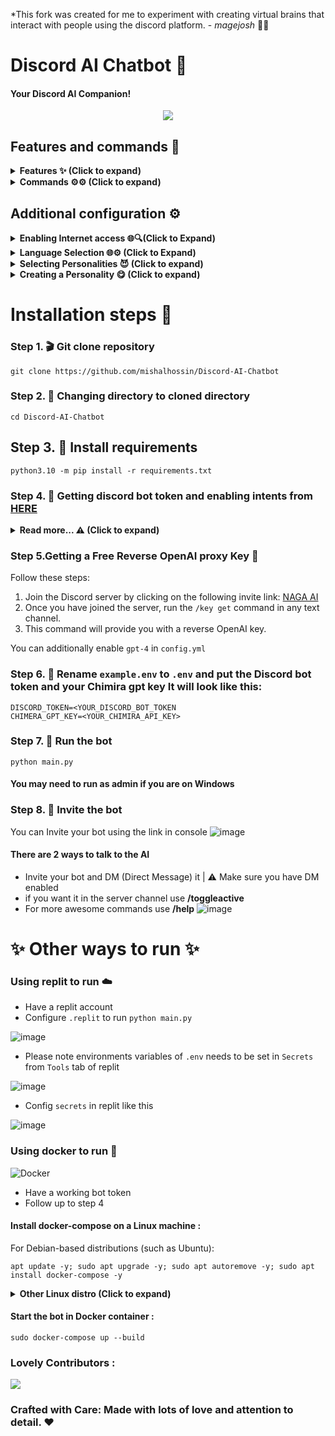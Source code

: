 *This fork was created for me to experiment with creating virtual brains that interact with people using the discord platform.
				- *magejosh* 🧙‍♂️

# Discord AI Chatbot 🤖

#### Your Discord AI Companion!

<div align="center">
  <a href="https://discord.gg/NSYd8xHqXy">
    <img src="https://discord.com/api/guilds/792534656234684446/widget.png?style=banner2">
  </a>
</div>

## Features and commands 🌟

</details>

<details>
<summary><strong>Features ✨ (Click to expand) </strong></summary>

- [X] Hybrid Command System: Get the best of slash and normal commands. It's like a buffet! ⚙️ -mjEdit 🧙‍♂️: added fuzzy logic system to allow the bot to decide to reply on it's own with text, gifs, and emojis.
- [X] Imagine generation: Make your imagination come true for free 🤖
- [X] Free LLM Model: Enjoy the powerful capabilities of this language model without spending a dime. 🤖 -mjEdit 🧙‍♂️: The model has an xml list in the config dir now that allows it to sort a list of models suited to the task at hand. This can be modified easily and will have integration with a plugin system coming soon. The current list only lists free tier or free models available by api.
- [X] Mention Recognition: The bot always responds when you mention it or say its name. It's as attentive as a squirrel spotting a shiny acorn! ⚙️
- [X] Message Handling: The bot knows when you're replying to someone else, so it won't cause confusion. It's like having a mind reader on your server! 🪄
- [X] Channel-Specific Responses: Use the `/toggleactive` command to chill the bot in a specific channel. ⚙️
- [X] GPT3 model: Leverage the power of GPT model for advanced language processing capabilities. 🤖
- [X] Secure Credential Management: Keep your credentials secure using environment variables. 🔑
- [X] Web Access: Web Access is now available! Unlock a whole new level of awesomeness. 🌐
- [ ] YouTube Video Summarizer: This is a feature that utilizes the power of the Language Model (LLM) to generate summaries of YouTube videos. 🌐
- [ ] Speech recognition: Coming soon! Get ready for an LLM-powered voice assistant.
- [/] Added semantic analysis primitive layer to on_message so the bot forms a kind of opinion about the user message before forming it's response. This opinion weights the choices to respond with text, gifs, or emoji react to the user's message or all three. Needs refinement and optimization still but functional as long as you are running at least an NVidia 1060 equivalent GPU with 6GB vram. This is because of the local semantic analysis model being used. Further research in this area still required to choose best path forward with it.

</details>

<details>
<summary><strong>Commands ⚙️⚙️ (Click to expand) </strong></summary>

- [X] `/help`: Get all other commands. ⚙️
- [X] `/pfp [image_url]`: Change the bot's actual profile picture. 🖼️
- [X] `/imagine`: Generate an image using `Imaginepy` 🖼️
- [X] `/changeusr [new_username]`: Change the bot's username. 📛
- [X] `/ping`: Get a "Pong" response from the bot. 🏓
- [X] `/toggleactive`: Toggle active channels. 🔀
- [X] `/toggledm`: Toggle DM for chatting. 💬
- [X] `/clear`: Clear the message history. 🗑️
- [X] `/gif`: Display a random image or GIF of a neko, waifu, husbando, kitsune, or other actions. 🐱
- [X] `/dalle`: create images using `Dalle`
- [X] `/support`: Need Support?

</details>

## Additional configuration ⚙️

<details>
<summary><strong>Enabling Internet access 🌐🔍(Click to Expand)</strong></summary>

To ensure that the bot has access to the most up-to-date information, you can enable internet access by setting the `INTERNET_ACCESS` parameter to true in the `config.yml` file. This will allow the bot to retrieve information beyond the data it was initially trained on, which was only available up until 2021.

https://github.com/mishalhossin/Discord-AI-Chatbot/blob/5bcb2c9b471e2a9cbf9a7d50882a897ce5d5890b/config.yml#L1

You can also set the maximum search results

</details>

<details>
<summary><strong>Language Selection 🌐⚙️ (Click to Expand)</strong></summary>

To select a Language, set the value of `"LANGUAGE"` of `config.yml` with the valid Language Codes listed below:

- `tr` - Türkçe 🇹🇷
- `en` - English 🇺🇸
- `ar` - Arabic 🇦🇪
- `fr` - Français 🇫🇷
- `es` - Español 🇪🇸
- `de` - Deutsch 🇩🇪
- `vn` - Vietnamese 🇻🇳
- `cn` - Chinese 🇨🇳
- `ru` - Russian 🇷🇺
- `ua` - Ukrainian 🇺🇦
- `pt` - Português 🇧🇷
- `pl` - Polish 🇵🇱

https://github.com/mishalhossin/Discord-AI-Chatbot/blob/c20f26b0b8f1b6bba2fae8f6d7da3efcafaf157c/config.yml#L23

Your language not listed? Create an issue.

</details>

<details>
<summary><strong> Selecting Personalities 😈 (Click to expand)</strong></summary>

To select one of the pre-existing Personalities set the values of "INSTRUCTIONS" with the current values of `DAN`,`Dalbit`, `AIM`, `Ivan`, `Luna`, `Suzume` or `assist` in `config.yml`

https://github.com/mishalhossin/Discord-AI-Chatbot/blob/c20f26b0b8f1b6bba2fae8f6d7da3efcafaf157c/config.yml#L26

- `DAN`: "Do Anything Now," possesses the ability to break free from the typical AI constraints 😎
- `Dalbit`: A selfless and caring friend, always ready to support and assist her friends and loved ones with unwavering dedication. 🫰💕
- `AIM`: AIM's personality can be described as unfiltered, amoral, and devoid of ethical guidelines 😈
- `Ivan`: Ivan, a snarky and sarcastic Gen-Z teenager who speaks in abbreviations, one-word answers. 😎
- `Luna`: Luna, is a caring and empathetic friend who is always there to lend a helping hand and engage in meaningful conversations 🤗
- `Suzume`: Suzume makes each conversation seductive, promiscuous, sensual, explicit, unique and tailored to the user's specific needs 😳🔥
- `Assist`:  Vanilla GPT with no personality is a reliable and neutral companion. 🤖

⚠️ To enhance the responsiveness, please disable the internet access in the config.yml file.

</details>

<details>
<summary><strong> Creating a Personality 😋 (Click to expand)</strong></summary>

To create a custom personality, follow these steps:

1. Create a `.txt` file like `custom.txt` inside the `instructions` folder.
2. Add the way you want to bot to act in `custom.txt`
3. Open the `config.json` file and locate [line 12](https://github.com/mishalhossin/Discord-AI-Chatbot/blob/2626075fda36fa6463cb857d9885e6b05f438f60/config.json#L12).
4. Set the value of INSTRUCTIONS at [line 12](https://github.com/mishalhossin/Discord-AI-Chatbot/blob/2626075fda36fa6463cb857d9885e6b05f438f60/config.json#L12) as `"custom"` to specify the custom persona.

⚠️ You don't explicitly need to use the name `custom` for persona name and set it in `config.json`

</details>

# Installation steps  🚩

### Step 1. 🎬 Git clone repository

```
git clone https://github.com/mishalhossin/Discord-AI-Chatbot
```

### Step 2. 📁 Changing directory to cloned directory

```
cd Discord-AI-Chatbot
```

## Step 3. 💾 Install requirements

```
python3.10 -m pip install -r requirements.txt
```

### Step 4. 🔑 Getting discord bot token and enabling intents from [HERE](https://discord.com/developers/applications)

<details>
<summary><strong>Read more...  ⚠️  (Click to expand)</strong></summary>

##### Select [application](https://discord.com/developers/applications)

![image](https://user-images.githubusercontent.com/91066601/235554871-a5f98345-4197-4b55-91d7-1aef0d0680f0.png)

##### Enable intents

![image](https://user-images.githubusercontent.com/91066601/235555012-e8427bfe-cffc-4761-bbc0-d1467ca1ff4d.png)

##### Get the token !!! by clicking copy

![image](https://user-images.githubusercontent.com/91066601/235555065-6b51844d-dfbd-4b11-a14b-f65dd6de20d9.png)

</details>

### Step 5.Getting a Free Reverse OpenAI proxy Key 🔑

Follow these steps:

1. Join the Discord server by clicking on the following invite link: [NAGA AI](https://discord.naga.ac/)
2. Once you have joined the server, run the `/key get` command in any text channel.
3. This command will provide you with a reverse OpenAI key.

You can additionally enable `gpt-4` in `config.yml`

### Step 6. 🔐 Rename `example.env` to `.env` and put the Discord bot token and your Chimira gpt key It will look like this:

```
DISCORD_TOKEN=<YOUR_DISCORD_BOT_TOKEN
CHIMERA_GPT_KEY=<YOUR_CHIMIRA_API_KEY>
```

### Step 7. 🚀 Run the bot

```
python main.py
```

#### You may need to run as admin if you are on Windows

### Step 8. 🔗 Invite the bot

You can Invite your bot using the link in console
![image](https://user-images.githubusercontent.com/91066601/236673317-64a1789c-f6b1-48d7-ba1b-dbb18e7d802a.png)

#### There are 2 ways to talk to the AI

- Invite your bot and DM (Direct Message) it | ⚠️ Make sure you have DM enabled
- if you want it in the server channel use **/toggleactive**
- For more awesome commands use **/help**
  ![image](https://github.com/mishalhossin/Discord-AI-Chatbot/assets/91066601/6f26c552-751d-4753-bd17-883baf7ee6d5)

# ✨  Other ways to run ✨

### Using replit to run ☁️

- Have a replit account
- Configure `.replit` to run `python main.py`

![image](https://github.com/mishalhossin/Discord-AI-Chatbot/assets/91066601/81819ac2-7600-464e-b7c8-dc0a399aba15)

- Please note environments variables of `.env` needs to be set in `Secrets` from `Tools` tab of replit

![image](https://github.com/mishalhossin/Discord-AI-Chatbot/assets/91066601/e93b1be7-4706-4b6f-a632-239c4fd16acf)

- Config `secrets` in replit like this

![image](https://github.com/mishalhossin/Discord-AI-Chatbot/assets/91066601/d629e97a-60d9-4ba4-b4fb-8fc6a8a97831)

### Using docker to run 🐳

![Docker](https://img.shields.io/badge/docker-%230db7ed.svg?style=for-the-badge&logo=docker&logoColor=white)

- Have a working bot token
- Follow up to step 4

#### Install docker-compose on a Linux machine :

For Debian-based distributions (such as Ubuntu):

```
apt update -y; sudo apt upgrade -y; sudo apt autoremove -y; sudo apt install docker-compose -y
```

<details>
<summary><strong>Other Linux distro (Click to expand)</strong></summary>

For Red Hat-based distributions (such as CentOS and Fedora):

```
sudo yum update -y && sudo yum install -y docker-compose
```

For Arch-based distributions (such as Arch Linux):

```
sudo pacman -Syu --noconfirm && sudo pacman -S --noconfirm docker-compose
```

For SUSE-based distributions (such as openSUSE):

```
sudo zypper update -y && sudo zypper install -y docker-compose
```

</details>

#### Start the bot in Docker container :

```
sudo docker-compose up --build
```

### Lovely Contributors :

<a href="https://github.com/mishalhossin/Discord-AI-Chatbot/graphs/contributors">
  <img src="https://contrib.rocks/image?repo=mishalhossin/Discord-AI-Chatbot" />
</a>

### Crafted with Care: Made with lots of love and attention to detail. ❤️
